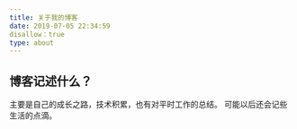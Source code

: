 ```yaml
---
title: 关于我的博客
date: 2019-07-05 22:34:59
disallow：true
type: about
---
```


## 博客记述什么？
主要是自己的成长之路，技术积累，也有对平时工作的总结。
可能以后还会记些生活的点滴。




